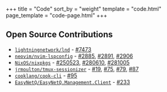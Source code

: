 +++
title = "Code"
sort_by = "weight"
template = "code.html"
page_template = "code-page.html"
+++

## Open Source Contributions

- [`lightningnetwork/lnd`](https://github.com/lightningnetwork/lnd) - [#7473](https://github.com/lightningnetwork/lnd/pull/7473)
- [`neovim/nvim-lspconfig`](https://github.com/neovim/nvim-lspconfig) - [#2885](https://github.com/neovim/nvim-lspconfig/pull/2885), [#2891](https://github.com/neovim/nvim-lspconfig/pull/2891), [#2906](https://github.com/neovim/nvim-lspconfig/pull/2906)
- [`NixOS/nixpkgs`](https://github.com/NixOS/nixpkgs) - [#250523](https://github.com/NixOS/nixpkgs/pull/250523), [#280610](https://github.com/NixOS/nixpkgs/pull/280610), [#281005](https://github.com/NixOS/nixpkgs/pull/281005)
- [`jrmoulton/tmux-sessionizer`](https://github.com/jrmoulton/tmux-sessionizer) - [#19](https://github.com/jrmoulton/tmux-sessionizer/pull/19), [#75](https://github.com/jrmoulton/tmux-sessionizer/pull/75), [#79](https://github.com/jrmoulton/tmux-sessionizer/pull/79), [#87](https://github.com/jrmoulton/tmux-sessionizer/pull/87)
- [`cooklang/cook-cli`](https://github.com/cooklang/cookcli) - [#95](https://github.com/cooklang/cookcli/pull/95)
- [`EasyNetQ/EasyNetQ.Management.Client`](https://github.com/EasyNetQ/EasyNetQ.Management.Client) - [#233](https://github.com/EasyNetQ/EasyNetQ.Management.Client/pull/233)
